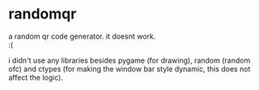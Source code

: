 # randomqr
a random qr code generator.
it doesnt work.<br>
:(

i didn't use any libraries besides pygame (for drawing), random (random ofc) and ctypes (for making the window bar style dynamic, this does not affect the logic).
